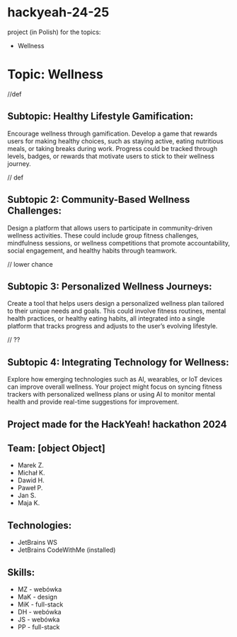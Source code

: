 # hackyeah-24-25
project (in Polish) for the topics:
- Wellness

# Topic: Wellness

//def

## Subtopic: Healthy Lifestyle Gamification:
Encourage wellness through gamification. Develop a game that rewards users for
making healthy choices, such as staying active, eating nutritious meals, or taking breaks
during work. Progress could be tracked through levels, badges, or rewards that motivate
users to stick to their wellness journey.

// def

## Subtopic 2: Community-Based Wellness Challenges:
Design a platform that allows users to participate in community-driven wellness activities.
These could include group fitness challenges, mindfulness sessions, or wellness
competitions that promote accountability, social engagement, and healthy habits through
teamwork.

// lower chance

## Subtopic 3: Personalized Wellness Journeys:
Create a tool that helps users design a personalized wellness plan tailored to their
unique needs and goals. This could involve fitness routines, mental health practices, or
healthy eating habits, all integrated into a single platform that tracks progress and
adjusts to the user’s evolving lifestyle.

// ??

## Subtopic 4: Integrating Technology for Wellness:
Explore how emerging technologies such as AI, wearables, or IoT devices can improve
overall wellness. Your project might focus on syncing fitness trackers with personalized
wellness plans or using AI to monitor mental health and provide real-time suggestions for
improvement.

## Project made for the HackYeah! hackathon 2024

## Team: [object Object]
- Marek Z.
- Michał K.
- Dawid H.
- Paweł P.
- Jan S.
- Maja K.

## Technologies:
- JetBrains WS
- JetBrains CodeWithMe (installed)

## Skills:
- MZ - webówka
- MaK - design
- MiK - full-stack
- DH - webówka
- JS - webówka
- PP - full-stack

